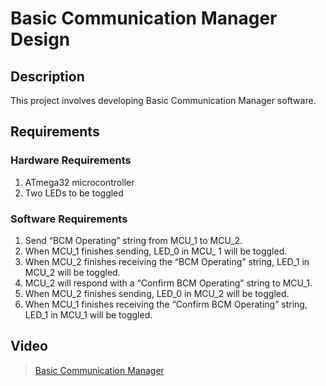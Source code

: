 # Basic Communication Manager Design

## Description

This project involves developing Basic Communication Manager software.

## Requirements

### Hardware Requirements
1. ATmega32 microcontroller
2. Two LEDs to be toggled

### Software Requirements
1. Send “BCM Operating” string from MCU_1 to MCU_2.
2. When MCU_1 finishes sending, LED_0 in MCU_ 1 will be toggled.
3. When MCU_2 finishes receiving the “BCM Operating” string, LED_1 in MCU_2 will be toggled.
4. MCU_2 will respond with a “Confirm BCM Operating” string to MCU_1.
5. When MCU_2 finishes sending, LED_0 in MCU_2 will be toggled.
6. When MCU_1 finishes receiving the “Confirm BCM Operating” string, LED_1 in MCU_1 will be toggled.

## Video
> [Basic Communication Manager](https://drive.google.com/file/d/1NR1UsJ8t6ufDnGrmhph00tEdxW7Xndsq/view?usp=sharing)

